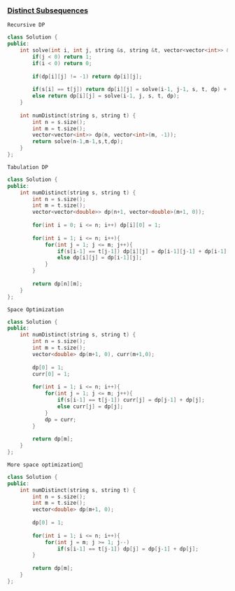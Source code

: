 ### [Distinct Subsequences](https://leetcode.com/problems/distinct-subsequences/)

```Recursive DP```

```cpp
class Solution {
public:
    int solve(int i, int j, string &s, string &t, vector<vector<int>> &dp){
        if(j < 0) return 1;
        if(i < 0) return 0;
        
        if(dp[i][j] != -1) return dp[i][j];
        
        if(s[i] == t[j]) return dp[i][j] = solve(i-1, j-1, s, t, dp) + solve(i-1, j, s, t, dp);
        else return dp[i][j] = solve(i-1, j, s, t, dp);
    }
    
    int numDistinct(string s, string t) {
        int n = s.size();
        int m = t.size();
        vector<vector<int>> dp(n, vector<int>(m, -1));
        return solve(n-1,m-1,s,t,dp);
    }
};          
```

```Tabulation DP```

```cpp
class Solution {
public:
    int numDistinct(string s, string t) {
        int n = s.size();
        int m = t.size();
        vector<vector<double>> dp(n+1, vector<double>(m+1, 0));
        
        for(int i = 0; i <= n; i++) dp[i][0] = 1;
        
        for(int i = 1; i <= n; i++){
            for(int j = 1; j <= m; j++){
                if(s[i-1] == t[j-1]) dp[i][j] = dp[i-1][j-1] + dp[i-1][j];
                else dp[i][j] = dp[i-1][j];
            }
        }
        
        return dp[n][m];
    }
};
```

```Space Optimization```

```cpp
class Solution {
public:
    int numDistinct(string s, string t) {
        int n = s.size();
        int m = t.size();
        vector<double> dp(m+1, 0), curr(m+1,0);
        
        dp[0] = 1;
        curr[0] = 1;
        
        for(int i = 1; i <= n; i++){
            for(int j = 1; j <= m; j++){
                if(s[i-1] == t[j-1]) curr[j] = dp[j-1] + dp[j];
                else curr[j] = dp[j];
            }
            dp = curr;
        }
        
        return dp[m];
    }
};
```

```More space optimization🫡```

```cpp
class Solution {
public:
    int numDistinct(string s, string t) {
        int n = s.size();
        int m = t.size();
        vector<double> dp(m+1, 0);
        
        dp[0] = 1;
        
        for(int i = 1; i <= n; i++){
            for(int j = m; j >= 1; j--)
                if(s[i-1] == t[j-1]) dp[j] = dp[j-1] + dp[j];
        }
        
        return dp[m];
    }
};
```